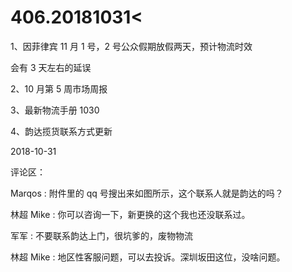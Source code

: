 # 406.20181031<

1、因菲律宾 11 月 1 号，2 号公众假期放假两天，预计物流时效

会有 3 天左右的延误

2、10 月第 5 周市场周报

3、最新物流手册 1030

4、韵达揽货联系方式更新

2018-10-31

评论区：

Marqos : 附件里的 qq 号搜出来如图所示，这个联系人就是韵达的吗？

林超 Mike : 你可以咨询一下，新更换的这个我也还没联系过。

军军 : 不要联系韵达上门，很坑爹的，废物物流

林超 Mike : 地区性客服问题，可以去投诉。深圳坂田这位，没啥问题。
